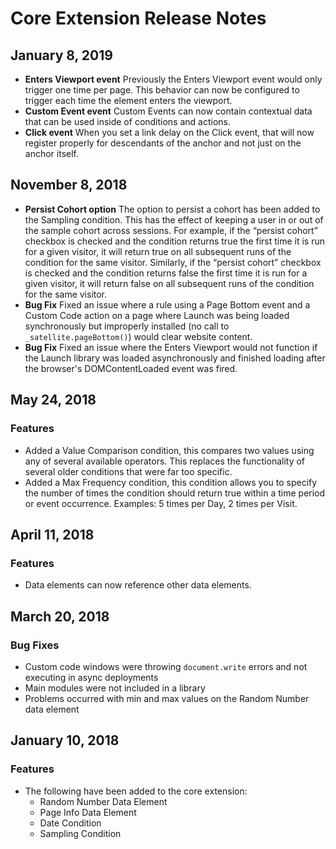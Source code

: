 # Core Extension Release Notes

## January 8, 2019

* **Enters Viewport event** Previously the Enters Viewport event would only trigger one time per page.  This behavior can now be configured to trigger each time the element enters the viewport.
* **Custom Event event** Custom Events can now contain contextual data that can be used inside of conditions and actions.
* **Click event** When you set  a link delay on the Click event, that will now register properly for descendants of the anchor and not just on the anchor itself.

## November 8, 2018

* **Persist Cohort option** The option to persist a cohort has been added to the Sampling condition. This has the effect of keeping a user in or out of the sample cohort across sessions. For example, if the “persist cohort” checkbox is checked and the condition returns true the first time it is run for a given visitor, it will return true on all subsequent runs of the condition for the same visitor. Similarly, if the “persist cohort” checkbox is checked and the condition returns false the first time it is run for a given visitor, it will return false on all subsequent runs of the condition for the same visitor.
* **Bug Fix** Fixed an issue where a rule using a Page Bottom event and a Custom Code action on a page where Launch was being loaded synchronously but improperly installed \(no call to `_satellite.pageBottom()`\) would clear website content.
* **Bug Fix** Fixed an issue where the Enters Viewport would not function if the Launch library was loaded asynchronously and finished loading after the browser's DOMContentLoaded event was fired.

## May 24, 2018 <a id="may-24-2018"></a>

### Features <a id="features"></a>

* Added a Value Comparison condition, this compares two values using any of several available operators. This replaces the functionality of several older conditions that were far too specific.
* Added a Max Frequency condition, this condition allows you to specify the number of times the condition should return true within a time period or event occurrence. Examples: 5 times per Day, 2 times per Visit.

## April 11, 2018 <a id="april-11-2018"></a>

### Features <a id="features-1"></a>

* Data elements can now reference other data elements.

## March 20, 2018 <a id="march-20-2018"></a>

### Bug Fixes <a id="bug-fixes"></a>

* Custom code windows were throwing `document.write` errors and not executing in async deployments
* Main modules were not included in a library
* Problems occurred with min and max values on the Random Number data element

## January 10, 2018 <a id="january-10-2018"></a>

### Features <a id="features-2"></a>

* The following have been added to the core extension:
  * Random Number Data Element
  * Page Info Data Element
  * Date Condition
  * Sampling Condition

